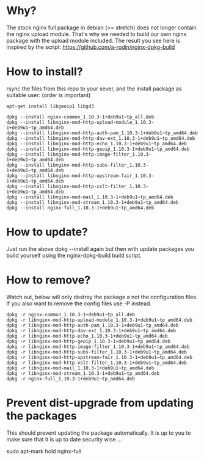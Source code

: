 # Why?

The stock nginx full package in debian (>= stretch) does not longer contain the nginx upload module. That's why we needed to build our own nginx package with the upload module included. The result you see here is inspired by the script: https://github.com/a-rodin/nginx-dpkg-build

# How to install?

rsync the files from this repo to your sever, and the install package as suitable user: (order is important)

```
apt-get install libgeoip1 libgd3

dpkg --install nginx-common_1.10.3-1+deb9u1~tp_all.deb
dpkg --install libnginx-mod-http-upload-module_1.10.3-1+deb9u1~tp_amd64.deb
dpkg --install libnginx-mod-http-auth-pam_1.10.3-1+deb9u1~tp_amd64.deb
dpkg --install libnginx-mod-http-dav-ext_1.10.3-1+deb9u1~tp_amd64.deb
dpkg --install libnginx-mod-http-echo_1.10.3-1+deb9u1~tp_amd64.deb
dpkg --install libnginx-mod-http-geoip_1.10.3-1+deb9u1~tp_amd64.deb
dpkg --install libnginx-mod-http-image-filter_1.10.3-1+deb9u1~tp_amd64.deb
dpkg --install libnginx-mod-http-subs-filter_1.10.3-1+deb9u1~tp_amd64.deb
dpkg --install libnginx-mod-http-upstream-fair_1.10.3-1+deb9u1~tp_amd64.deb
dpkg --install libnginx-mod-http-xslt-filter_1.10.3-1+deb9u1~tp_amd64.deb
dpkg --install libnginx-mod-mail_1.10.3-1+deb9u1~tp_amd64.deb
dpkg --install libnginx-mod-stream_1.10.3-1+deb9u1~tp_amd64.deb
dpkg --install nginx-full_1.10.3-1+deb9u1~tp_amd64.deb
```

# How to update?

Just run the above dpkg --install again but then with update packages you build yourself using the nginx-dpkg-build build script.

# How to remove?

Watch out, below will only destroy the package a not the configuration files. If you also want to remove the config files use -P instead.

```
dpkg -r nginx-common_1.10.3-1+deb9u1~tp_all.deb
dpkg -r libnginx-mod-http-upload-module_1.10.3-1+deb9u1~tp_amd64.deb
dpkg -r libnginx-mod-http-auth-pam_1.10.3-1+deb9u1~tp_amd64.deb
dpkg -r libnginx-mod-http-dav-ext_1.10.3-1+deb9u1~tp_amd64.deb
dpkg -r libnginx-mod-http-echo_1.10.3-1+deb9u1~tp_amd64.deb
dpkg -r libnginx-mod-http-geoip_1.10.3-1+deb9u1~tp_amd64.deb
dpkg -r libnginx-mod-http-image-filter_1.10.3-1+deb9u1~tp_amd64.deb
dpkg -r libnginx-mod-http-subs-filter_1.10.3-1+deb9u1~tp_amd64.deb
dpkg -r libnginx-mod-http-upstream-fair_1.10.3-1+deb9u1~tp_amd64.deb
dpkg -r libnginx-mod-http-xslt-filter_1.10.3-1+deb9u1~tp_amd64.deb
dpkg -r libnginx-mod-mail_1.10.3-1+deb9u1~tp_amd64.deb
dpkg -r libnginx-mod-stream_1.10.3-1+deb9u1~tp_amd64.deb
dpkg -r nginx-full_1.10.3-1+deb9u1~tp_amd64.deb
```

# Prevent dist-upgrade from updating the packages

This should prevent updating the package automatically. It is up to you to make sure that it is up to date security wise ...

sudo apt-mark hold nginx-full